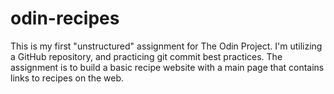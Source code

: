 # odin-recipes
This is my first "unstructured" assignment for The Odin Project. I'm utilizing a GitHub repository, and practicing git commit best practices. The assignment is to build a basic recipe website with a main page that contains links to recipes on the web.